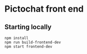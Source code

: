 # Pictochat front end

## Starting locally

```
npm install
npm run build-frontend-dev
npm start frontend-dev
```
